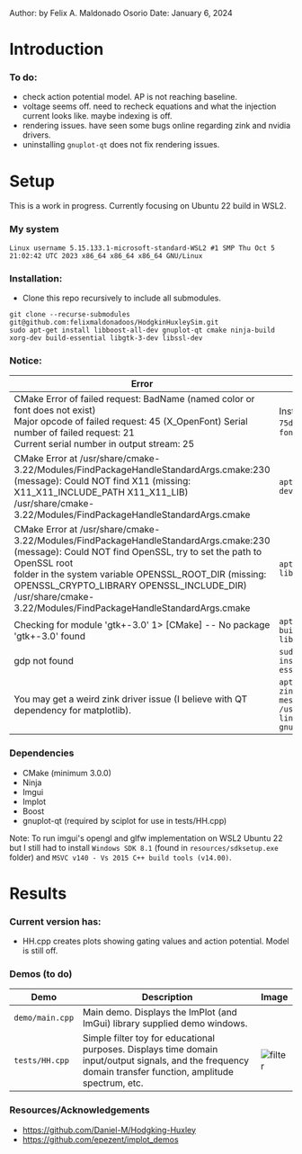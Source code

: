 Author: by Felix A. Maldonado Osorio
Date: January 6, 2024

# Introduction

### To do: 
- check action potential model. AP is not reaching baseline. 
- voltage seems off. need to recheck equations and what the injection current looks like. maybe indexing is off.
- rendering issues. have seen some bugs online regarding zink and nvidia drivers. 
- uninstalling ```gnuplot-qt``` does not fix rendering issues.

# Setup
This is a work in progress. Currently focusing on Ubuntu 22 build in WSL2. 
### My system
```Linux username 5.15.133.1-microsoft-standard-WSL2 #1 SMP Thu Oct 5 21:02:42 UTC 2023 x86_64 x86_64 x86_64 GNU/Linux```

### Installation:
- Clone this repo recursively to include all submodules.

``` 
git clone --recurse-submodules git@github.com:felixmaldonadoos/HodgkinHuxleySim.git 
sudo apt-get install libboost-all-dev gnuplot-qt cmake ninja-build xorg-dev build-essential libgtk-3-dev libssl-dev
```

### Notice:
|Error|My Solution|
|---|---|
| CMake Error of failed request: BadName (named color or font does not exist) <br> Major opcode of failed request: 45 (X_OpenFont) Serial number of failed request: 21 <br> Current serial number in output stream: 25| Install ```xorg-fonts-75dpi``` and ```xorg-fonts-100dpi```
|CMake Error at /usr/share/cmake-3.22/Modules/FindPackageHandleStandardArgs.cmake:230 (message): Could NOT find X11 (missing: X11_X11_INCLUDE_PATH X11_X11_LIB)<br> /usr/share/cmake-3.22/Modules/FindPackageHandleStandardArgs.cmake| ```apt install xorg-dev``` |
|CMake Error at /usr/share/cmake-3.22/Modules/FindPackageHandleStandardArgs.cmake:230 (message): Could NOT find OpenSSL, try to set the path to OpenSSL root <br>folder in the system variable OPENSSL_ROOT_DIR (missing: OPENSSL_CRYPTO_LIBRARY OPENSSL_INCLUDE_DIR) /usr/share/cmake-3.22/Modules/FindPackageHandleStandardArgs.cmake |```apt-get install libssl-dev```|
|Checking for module 'gtk+-3.0' 1> [CMake] -- No package 'gtk+-3.0' found |```apt-get install build-essential libgtk-3-dev```|
|gdp not found|```sudo apt-get install build-essential gdb```|
|You may get a weird zink driver issue (I believe with QT dependency for matplotlib). | ```apt-file search zink_dri.so libgl1-mesa-dri: /usr/lib/x86_64-linux-gnu/dri/zink_dri.so```|



### Dependencies
- CMake (minimum 3.0.0)
- Ninja
- Imgui 
- Implot
- Boost
- gnuplot-qt (required by sciplot for use in tests/HH.cpp)

Note: To run imgui's opengl and glfw implementation on WSL2 Ubuntu 22 but I still had to install ``` Windows SDK 8.1 ``` (found in ```resources/sdksetup.exe``` folder) and ```MSVC v140 - Vs 2015 C++ build tools (v14.00)```.
# Results
### Current version has: 
- HH.cpp creates plots showing gating values and action potential. Model is still off. 

### Demos (to do)

|Demo|Description|Image|
|---|---|---|
|`demo/main.cpp`|Main demo. Displays the ImPlot (and ImGui) library supplied demo windows.| |
|`tests/HH.cpp`|Simple filter toy for educational purposes. Displays time domain input/output signals, and the frequency domain transfer function, amplitude spectrum, etc.|![filter](https://raw.githubusercontent.com/epezent/implot_demos/master/screenshots/filter.png)|


### Resources/Acknowledgements
- https://github.com/Daniel-M/Hodgking-Huxley
- https://github.com/epezent/implot_demos

